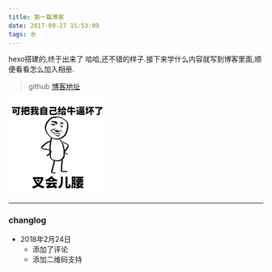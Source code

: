 ```yaml
---
title: 第一篇博客
date: 2017-09-27 15:53:09
tags: 水
---
```


hexo搭建的,终于出来了
哈哈,还不错的样子.接下来学什么内容就写到博客里面,顺便看看怎么加入相册.
 
> github [博客地址][1]  

![牛逼了](/blog/2017/9/27/b_1_1.png)   


  [1]: https://github.com/Ccixyj/Ccixyj.github.io


---
### changlog

* 2018年2月24日
  - 添加了评论
  - 添加二维码支持
